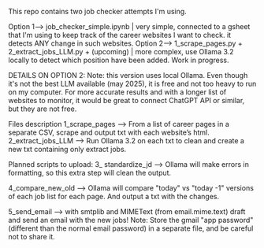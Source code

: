 This repo contains two job checker attempts I'm using. 

Option 1--> job_checker_simple.ipynb  | very simple, connected to a gsheet that I'm using to keep track of the career websites I want to check. it detects ANY change in such websites.
Option 2--> 1_scrape_pages.py + 2_extract_jobs_LLM.py + (upcoming)  | more complex, use Ollama 3.2 locally to detect which position have been added. Work in progress. 


DETAILS ON OPTION 2:
Note: this version uses local Ollama. Even though it's not the best LLM available (may 2025), it is free and not too heavy to run on my computer. 
For more accurate results and with a longer list of websites to monitor, it would be great to connect ChatGPT API or similar, but they are not free.



Files description
1_scrape_pages —> From a list of career pages in a separate CSV, scrape and output txt with each website’s html.
2_extract_jobs_LLM —> Run Ollama 3.2 on each txt to clean and create a new txt containing only extract jobs. 

Planned scripts to upload:
3_ standardize_jd —> Ollama will make errors in formatting, so this extra step will clean the output.

4_compare_new_old —> Ollama will compare "today" vs "today -1" versions of each job list for each page. And output a txt with the changes. 

5_send_email --> with smtplib  and  MIMEText (from email.mime.text) draft and send an email with the new jobs! Note: Store the gmail "app password" (different than the normal email password) in a separate file, and be careful not to share it. 
